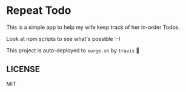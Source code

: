 # Repeat Todo

This is a simple app to help my wife keep track of her in-order Todos.

Look at npm scripts to see what's possible :-)

This project is auto-deployed to `surge.sh` by `travis` 🎉

## LICENSE

MIT

